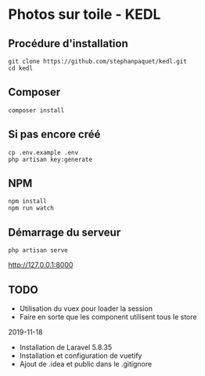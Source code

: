 # Photos sur toile - KEDL

## Procédure d'installation
```
git clone https://github.com/stephanpaquet/kedl.git
cd kedl
```
## Composer
```
composer install
```

## Si pas encore créé
```
cp .env.example .env
php artisan key:generate
```

## NPM
```
npm install
npm run watch
```

## Démarrage du serveur
```
php artisan serve
```

http://127.0.0.1:8000

## TODO
- Utilisation du vuex pour loader la session
- Faire en sorte que les component utilisent tous le store

2019-11-18
- Installation de Laravel 5.8.35
- Installation et configuration de vuetify
- Ajout de .idea et public dans le .gitignore
